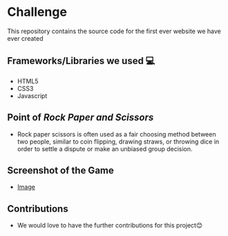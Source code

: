 # Challenge
This repository contains the source code for the first ever website we have ever created 
## Frameworks/Libraries we used 💻
- HTML5
- CSS3
- Javascript
## Point of *Rock Paper and Scissors*
- Rock paper scissors is often used as a fair choosing method between two people, similar to coin flipping, drawing straws, or throwing dice in order to settle a dispute or make an unbiased group decision.
## Screenshot of the Game 
- [Image](https://ibb.co/jgSYxJM)
## Contributions
- We would love to have the further contributions for this project😊
